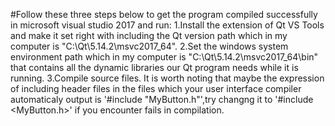 #Follow these three steps below to get the program compiled successfully in microsoft visual studio 2017 and run:
1.Install the extension of Qt VS Tools and make it set right with including the Qt version path which in my computer is
"C:\Qt\5.14.2\msvc2017_64".
2.Set the windows system environment path which in my computer is "C:\Qt\5.14.2\msvc2017_64\bin" that contains all the
dynamic libraries our Qt program needs while it is running.
3.Compile source files. It is worth noting that maybe the expression of including header files in the files which your user interface
compiler automaticaly output is '#include "MyButton.h"',try changng it to '#include <MyButton.h>' if you encounter fails in compilation.
